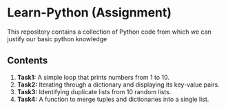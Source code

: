 # Learn-Python (Assignment)

This repository contains a collection of Python code from which we can justify our basic python knowledge

## Contents

1. **Task1:** A simple loop that prints numbers from 1 to 10.
2. **Task2:** Iterating through a dictionary and displaying its key-value pairs.
3. **Task3:** Identifying duplicate lists from 10 random lists.
4. **Task4:** A function to merge tuples and dictionaries into a single list.

